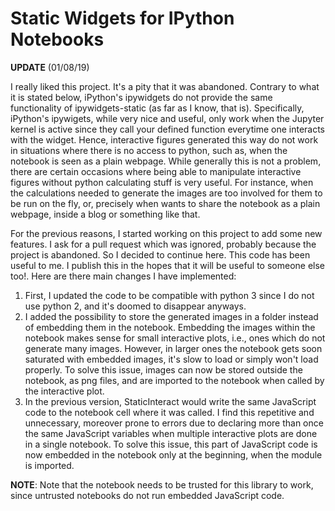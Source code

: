 Static Widgets for IPython Notebooks
====================================

__UPDATE__ (01/08/19)

I really liked this project. It's a pity that it was abandoned. Contrary to what it is stated below, iPython's ipywidgets do not provide the same functionality of ipywidgets-static (as far as I know, that is). Specifically, iPython's ipywigets, while very nice and useful, only work when the Jupyter kernel is active since they call your defined function everytime one interacts with the widget. Hence, interactive figures generated this way do not work in situations where there is no access to python, such as, when the notebook is seen as a plain webpage. While generally this is not a problem, there are certain occasions where being able to manipulate interactive figures without python calculating stuff is very useful. For instance, when the calculations needed to generate the images are too involved for them to be run on the fly, or, precisely when wants to share the notebook as a plain webpage, inside a blog or something like that.

For the previous reasons, I started working on this project to add some new features. I ask for a pull request which was ignored, probably because the project is abandoned. So I decided to continue here. This code has been useful to me. I publish this in the hopes that it will be useful to someone else too!. Here are there main changes I have implemented:

1. First, I updated the code to be compatible with python 3 since I do not use python 2, and it's doomed to disappear anyways.
2. I added the possibility to store the generated images in a folder instead of embedding them in the notebook. Embedding the images within the notebook makes sense for small interactive plots, i.e., ones which do not generate many images. However, in larger ones the notebook gets soon saturated with embedded images, it's slow to load or simply won't load properly. To solve this issue, images can now be stored outside the notebook, as png files, and are imported to the notebook when called by the interactive plot.
3. In the previous version, StaticInteract would write the same JavaScript code to the notebook cell where it was called. I find this repetitive and unnecessary, moreover prone to errors due to declaring more than once the same JavaScript variables when multiple interactive plots are done in a single notebook. To solve this issue, this part of JavaScript code is now embedded in the notebook only at the beginning, when the module is imported.

__NOTE__: Note that the notebook needs to be trusted for this library to work, since untrusted notebooks do not run embedded JavaScript code.
